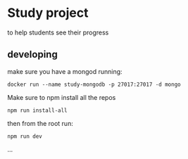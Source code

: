 # Study project

to help students see their progress

## developing

make sure you have a mongod running:

```
docker run --name study-mongodb -p 27017:27017 -d mongo
```

Make sure to npm install all the repos

```
npm run install-all
```

then from the root run: 

```
npm run dev
```
...